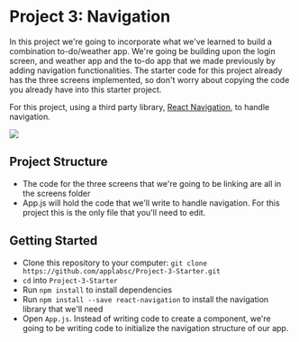 #  Project 3: Navigation

In this project we're going to incorporate what we've learned to build a combination to-do/weather app. We're going be building upon the login screen, and weather app and the to-do app that we made previously by adding navigation functionalities. The starter code for this project already has the three screens implemented, so don't worry about copying the code you already have into this starter project.

For this project, using a third party library, [React Navigation](https://reactnavigation.org/en/), to handle navigation.

![](https://s3-us-west-1.amazonaws.com/applab-sc/Curriculum/NavigationDemo.gif)

## Project Structure
* The code for the three screens that we're going to be linking are all in the screens folder
* App.js will hold the code that we'll write to handle navigation. For this project this is the only file that you'll need to edit.

## Getting Started
* Clone this repository to your computer: `git clone https://github.com/applabsc/Project-3-Starter.git`
* `cd` into `Project-3-Starter`
* Run `npm install` to install dependencies
* Run `npm install --save react-navigation` to install the navigation library that we'll need
* Open `App.js`. Instead of writing code to create a component, we're going to be writing code to initialize the navigation structure of our app.
